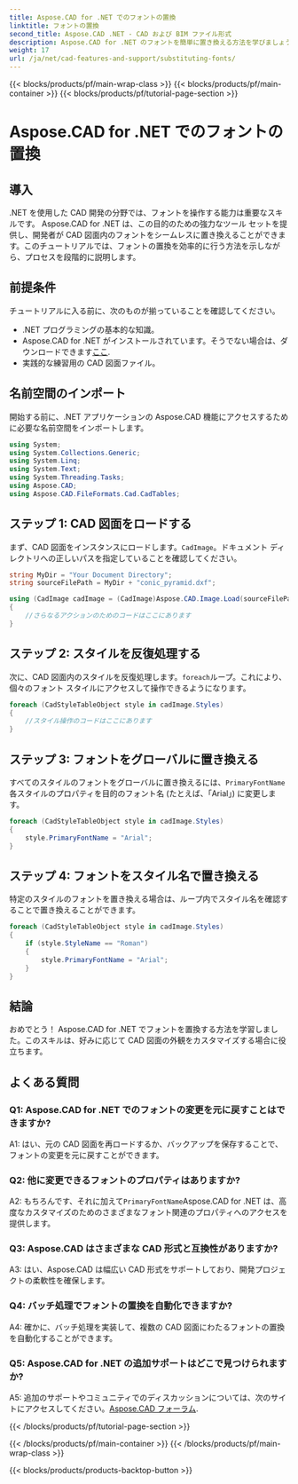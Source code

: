 ```yaml
---
title: Aspose.CAD for .NET でのフォントの置換
linktitle: フォントの置換
second_title: Aspose.CAD .NET - CAD および BIM ファイル形式
description: Aspose.CAD for .NET のフォントを簡単に置き換える方法を学びましょう。 CAD 図面のフォントを効率的にカスタマイズするには、ステップバイステップのガイドに従ってください。
weight: 17
url: /ja/net/cad-features-and-support/substituting-fonts/
---
```


{{< blocks/products/pf/main-wrap-class >}}
{{< blocks/products/pf/main-container >}}
{{< blocks/products/pf/tutorial-page-section >}}

# Aspose.CAD for .NET でのフォントの置換

## 導入

.NET を使用した CAD 開発の分野では、フォントを操作する能力は重要なスキルです。 Aspose.CAD for .NET は、この目的のための強力なツール セットを提供し、開発者が CAD 図面内のフォントをシームレスに置き換えることができます。このチュートリアルでは、フォントの置換を効率的に行う方法を示しながら、プロセスを段階的に説明します。

## 前提条件

チュートリアルに入る前に、次のものが揃っていることを確認してください。

- .NET プログラミングの基本的な知識。
-  Aspose.CAD for .NET がインストールされています。そうでない場合は、ダウンロードできます[ここ](https://releases.aspose.com/cad/net/).
- 実践的な練習用の CAD 図面ファイル。

## 名前空間のインポート

開始する前に、.NET アプリケーションの Aspose.CAD 機能にアクセスするために必要な名前空間をインポートします。

```csharp
using System;
using System.Collections.Generic;
using System.Linq;
using System.Text;
using System.Threading.Tasks;
using Aspose.CAD;
using Aspose.CAD.FileFormats.Cad.CadTables;
```

## ステップ 1: CAD 図面をロードする

まず、CAD 図面をインスタンスにロードします。`CadImage`。ドキュメント ディレクトリへの正しいパスを指定していることを確認してください。

```csharp
string MyDir = "Your Document Directory";
string sourceFilePath = MyDir + "conic_pyramid.dxf";

using (CadImage cadImage = (CadImage)Aspose.CAD.Image.Load(sourceFilePath))
{
    //さらなるアクションのためのコードはここにあります
}
```

## ステップ 2: スタイルを反復処理する

次に、CAD 図面内のスタイルを反復処理します。`foreach`ループ。これにより、個々のフォント スタイルにアクセスして操作できるようになります。

```csharp
foreach (CadStyleTableObject style in cadImage.Styles)
{
    //スタイル操作のコードはここにあります
}
```

## ステップ 3: フォントをグローバルに置き換える

すべてのスタイルのフォントをグローバルに置き換えるには、`PrimaryFontName`各スタイルのプロパティを目的のフォント名 (たとえば、「Arial」) に変更します。

```csharp
foreach (CadStyleTableObject style in cadImage.Styles)
{
    style.PrimaryFontName = "Arial";
}
```

## ステップ 4: フォントをスタイル名で置き換える

特定のスタイルのフォントを置き換える場合は、ループ内でスタイル名を確認することで置き換えることができます。

```csharp
foreach (CadStyleTableObject style in cadImage.Styles)
{
    if (style.StyleName == "Roman")
    {
        style.PrimaryFontName = "Arial";
    }
}
```

## 結論

おめでとう！ Aspose.CAD for .NET でフォントを置換する方法を学習しました。このスキルは、好みに応じて CAD 図面の外観をカスタマイズする場合に役立ちます。

## よくある質問

### Q1: Aspose.CAD for .NET でのフォントの変更を元に戻すことはできますか?

A1: はい、元の CAD 図面を再ロードするか、バックアップを保存することで、フォントの変更を元に戻すことができます。

### Q2: 他に変更できるフォントのプロパティはありますか?

A2: もちろんです、それに加えて`PrimaryFontName`Aspose.CAD for .NET は、高度なカスタマイズのためのさまざまなフォント関連のプロパティへのアクセスを提供します。

### Q3: Aspose.CAD はさまざまな CAD 形式と互換性がありますか?

A3: はい、Aspose.CAD は幅広い CAD 形式をサポートしており、開発プロジェクトの柔軟性を確保します。

### Q4: バッチ処理でフォントの置換を自動化できますか?

A4: 確かに、バッチ処理を実装して、複数の CAD 図面にわたるフォントの置換を自動化することができます。

### Q5: Aspose.CAD for .NET の追加サポートはどこで見つけられますか?

 A5: 追加のサポートやコミュニティでのディスカッションについては、次のサイトにアクセスしてください。[Aspose.CAD フォーラム](https://forum.aspose.com/c/cad/19).


{{< /blocks/products/pf/tutorial-page-section >}}

{{< /blocks/products/pf/main-container >}}
{{< /blocks/products/pf/main-wrap-class >}}

{{< blocks/products/products-backtop-button >}}
